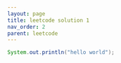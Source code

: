 ```yaml
---
layout: page
title: leetcode solution 1
nav_order: 2
parent: leetcode
---
```


```java
System.out.println("hello world");
```